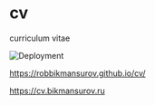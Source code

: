 # cv

curriculum vitae

![Deployment](https://github.com/RobBikmansurov/cv/workflows/Deployment/badge.svg)


https://robbikmansurov.github.io/cv/

https://cv.bikmansurov.ru


